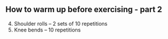 ## How to warm up before exercising - part 2

4. Shoulder rolls – 2 sets of 10 repetitions
5. Knee bends – 10 repetitions
